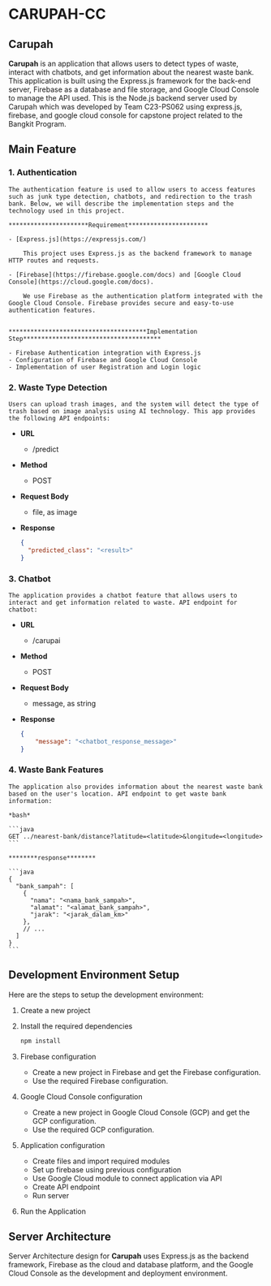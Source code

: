 # CARUPAH-CC

## Carupah

**Carupah** is an application that allows users to detect types of waste, interact with chatbots, and get information about the nearest waste bank. This application is built using the Express.js framework for the back-end server, Firebase as a database and file storage, and Google Cloud Console to manage the API used.
This is the Node.js backend server used by Carupah which was developed by Team C23-PS062 using express.js, firebase, and google cloud console for capstone project  related to the Bangkit Program.

## Main Feature

### 1. **Authentication**
    
    The authentication feature is used to allow users to access features such as junk type detection, chatbots, and redirection to the trash bank. Below, we will describe the implementation steps and the technology used in this project.
    
    **********************Requirement**********************
    
    - [Express.js](https://expressjs.com/)
        
        This project uses Express.js as the backend framework to manage HTTP routes and requests.
        
    - [Firebase](https://firebase.google.com/docs) and [Google Cloud Console](https://cloud.google.com/docs).
        
        We use Firebase as the authentication platform integrated with the Google Cloud Console. Firebase provides secure and easy-to-use authentication features.
        
    
    **************************************Implementation Step**************************************
    
    - Firebase Authentication integration with Express.js
    - Configuration of Firebase and Google Cloud Console
    - Implementation of user Registration and Login logic
    
### 2. **Waste Type Detection**
    
    Users can upload trash images, and the system will detect the type of trash based on image analysis using AI technology. This app provides the following API endpoints:
    
- ******URL******
    - /predict
- ************Method************
    - POST
- **************************Request Body**************************
    - file, as image
- ****************Response****************
    
    ```json
    {
      "predicted_class": "<result>"
    }
    ```
   
    
### 3. **Chatbot**
    
    The application provides a chatbot feature that allows users to interact and get information related to waste. API endpoint for chatbot:

- **URL**
    - /carupai
- **Method**
    - POST
- **Request Body**
    - message, as string
- **************Response**************
    
    ```json
    {
        "message": "<chatbot_response_message>"
    }
    ```
    
    
### 4. **Waste Bank Features**
    
    The application also provides information about the nearest waste bank based on the user's location. API endpoint to get waste bank information:
    
    *bash*
    
    ```java
    GET ../nearest-bank/distance?latitude=<latitude>&longitude=<longitude>
    ```
    
    ********response********
    
    ```java
    {
      "bank_sampah": [
        {
          "nama": "<nama_bank_sampah>",
          "alamat": "<alamat_bank_sampah>",
          "jarak": "<jarak_dalam_km>"
        },
        // ...
      ]
    }
    ```
    

## Development Environment Setup

Here are the steps to setup the development environment:

1. Create a new project
2. Install the required dependencies
    
    ```java
    npm install
    ```
    
3. Firebase configuration
    - Create a new project in Firebase and get the Firebase configuration.
    - Use the required Firebase configuration.
4. Google Cloud Console configuration
    - Create a new project in Google Cloud Console (GCP) and get the GCP configuration.
    - Use the required GCP configuration.
5. Application configuration 
    - Create files and import required modules
    - Set up firebase using previous configuration
    - Use Google Cloud module to connect application via API
    - Create API endpoint
    - Run server
6. Run the Application


## Server Architecture

Server Architecture design for ********Carupah******** uses Express.js as the backend framework, Firebase as the cloud and database platform, and the Google Cloud Console as the development and deployment environment.


